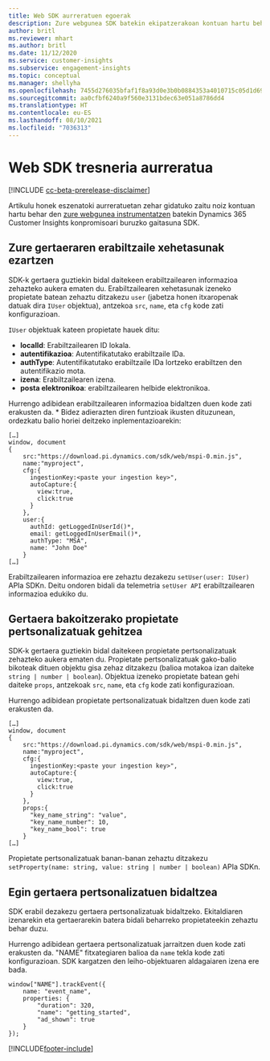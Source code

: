 ```yaml
---
title: Web SDK aurreratuen egoerak
description: Zure webgunea SDK batekin ekipatzerakoan kontuan hartu beharreko agertoki aurreratuak.
author: britl
ms.reviewer: mhart
ms.author: britl
ms.date: 11/12/2020
ms.service: customer-insights
ms.subservice: engagement-insights
ms.topic: conceptual
ms.manager: shellyha
ms.openlocfilehash: 7455d276035bfaf1f8a93d0e3b0b0884353a4010715c05d1d696309f7eb4b233
ms.sourcegitcommit: aa0cfbf6240a9f560e3131bdec63e051a8786dd4
ms.translationtype: HT
ms.contentlocale: eu-ES
ms.lasthandoff: 08/10/2021
ms.locfileid: "7036313"
---
```

# <a name="advanced-web-sdk-instrumentation"></a>Web SDK tresneria aurreratua

[!INCLUDE [cc-beta-prerelease-disclaimer](includes/cc-beta-prerelease-disclaimer.md)]

Artikulu honek eszenatoki aurreratuetan zehar gidatuko zaitu noiz kontuan hartu behar den [zure webgunea instrumentatzen](instrument-website.md) batekin Dynamics 365 Customer Insights konpromisoari buruzko gaitasuna SDK.

## <a name="setting-user-details-for-your-event"></a>Zure gertaeraren erabiltzaile xehetasunak ezartzen

SDK-k gertaera guztiekin bidal daitekeen erabiltzailearen informazioa zehazteko aukera ematen du. Erabiltzailearen xehetasunak izeneko propietate batean zehaztu ditzakezu `user` (jabetza honen itxaropenak datuak dira `IUser` objektua), antzekoa `src`, `name`, eta `cfg` kode zati konfigurazioan.

`IUser` objektuak kateen propietate hauek ditu:

- **localId**: Erabiltzailearen ID lokala.
- **autentifikazioa**: Autentifikatutako erabiltzaile IDa.
- **authType**: Autentifikatutako erabiltzaile IDa lortzeko erabiltzen den autentifikazio mota.
- **izena**: Erabiltzailearen izena.
- **posta elektronikoa**: erabiltzailearen helbide elektronikoa.
    
Hurrengo adibidean erabiltzailearen informazioa bidaltzen duen kode zati erakusten da. * Bidez adierazten diren funtzioak ikusten dituzunean, ordezkatu balio horiei deitzeko inplementazioarekin:  

```
[…]
window, document 
{
    src:"https://download.pi.dynamics.com/sdk/web/mspi-0.min.js", 
    name:"myproject",      
    cfg:{ 
      ingestionKey:<paste your ingestion key>", 
      autoCapture:{ 
        view:true, 
        click:true 
      }
    },
    user:{
      authId: getLoggedInUserId()*,
      email: getLoggedInUserEmail()*,
      authType: "MSA",
      name: "John Doe"
    }
[…]
```

Erabiltzailearen informazioa ere zehaztu dezakezu `setUser(user: IUser)` APIa SDKn. Deitu ondoren bidali da telemetria `setUser API` erabiltzailearen informazioa edukiko du.

## <a name="adding-custom-properties-for-each-event"></a>Gertaera bakoitzerako propietate pertsonalizatuak gehitzea

SDK-k gertaera guztiekin bidal daitekeen propietate pertsonalizatuak zehazteko aukera ematen du. Propietate pertsonalizatuak gako-balio bikoteak dituen objektu gisa zehaz ditzakezu (balioa motakoa izan daiteke `string | number | boolean`). Objektua izeneko propietate batean gehi daiteke `props`, antzekoak `src`, `name`, eta `cfg` kode zati konfigurazioan. 

Hurrengo adibidean propietate pertsonalizatuak bidaltzen duen kode zati erakusten da.

```
[…]
window, document 
{
    src:"https://download.pi.dynamics.com/sdk/web/mspi-0.min.js", 
    name:"myproject",      
    cfg:{ 
      ingestionKey:<paste your ingestion key>", 
      autoCapture:{ 
        view:true, 
        click:true 
      }
    },
    props:{
      "key_name_string": "value",
      "key_name_number": 10,
      "key_name_bool": true
    }
[…]
```

Propietate pertsonalizatuak banan-banan zehaztu ditzakezu `setProperty(name: string, value: string | number | boolean)` APIa SDKn.

## <a name="sending-custom-events"></a>Egin gertaera pertsonalizatuen bidaltzea

SDK erabil dezakezu gertaera pertsonalizatuak bidaltzeko. Ekitaldiaren izenarekin eta gertaerarekin batera bidali beharreko propietateekin zehaztu behar duzu.

Hurrengo adibidean gertaera pertsonalizatuak jarraitzen duen kode zati erakusten da. "NAME" fitxategiaren balioa da `name` tekla kode zati konfigurazioan. SDK kargatzen den leiho-objektuaren aldagaiaren izena ere bada.

```
window["NAME"].trackEvent({
    name: "event_name",
    properties: {
        "duration": 320,
        "name": "getting_started",
        "ad_shown": true
    }
});
```


[!INCLUDE[footer-include](../includes/footer-banner.md)]